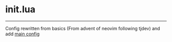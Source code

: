 # init.lua
----------------------
Config rewritten from basics (From advent of neovim following tjdev) and add [main config](https://github.com/rajeshjaga/nvim)
